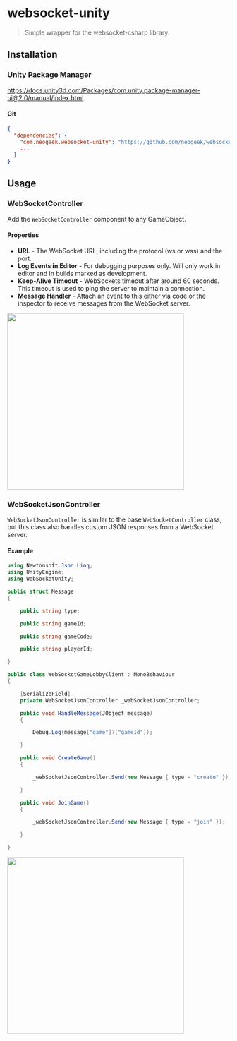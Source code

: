 # websocket-unity

> Simple wrapper for the websocket-csharp library.

## Installation

### Unity Package Manager

<https://docs.unity3d.com/Packages/com.unity.package-manager-ui@2.0/manual/index.html>

#### Git

```json
{
  "dependencies": {
    "com.neogeek.websocket-unity": "https://github.com/neogeek/websocket-unity.git#v1.1.0",
    ...
  }
}
```

## Usage

### WebSocketController

Add the `WebSocketController` component to any GameObject.

#### Properties

- **URL** - The WebSocket URL, including the protocol (ws or wss) and the port.
- **Log Events in Editor** - For debugging purposes only. Will only work in editor and in builds marked as development.
- **Keep-Alive Timeout** - WebSockets timeout after around 60 seconds. This timeout is used to ping the server to maintain a connection.
- **Message Handler** - Attach an event to this either via code or the inspector to receive messages from the WebSocket server.

<img src="https://i.imgur.com/8POoQnB.png" width="400">

### WebSocketJsonController

`WebSocketJsonController` is similar to the base `WebSocketController` class, but this class also handles custom JSON responses from a WebSocket server.

#### Example

```csharp
using Newtonsoft.Json.Linq;
using UnityEngine;
using WebSocketUnity;

public struct Message
{

    public string type;

    public string gameId;

    public string gameCode;

    public string playerId;

}

public class WebSocketGameLobbyClient : MonoBehaviour
{

    [SerializeField]
    private WebSocketJsonController _webSocketJsonController;

    public void HandleMessage(JObject message)
    {

        Debug.Log(message["game"]?["gameId"]);

    }

    public void CreateGame()
    {

        _webSocketJsonController.Send(new Message { type = "create" });

    }

    public void JoinGame()
    {

        _webSocketJsonController.Send(new Message { type = "join" });

    }

}
```

<img src="https://i.imgur.com/YBfdwAX.png" width="400">
